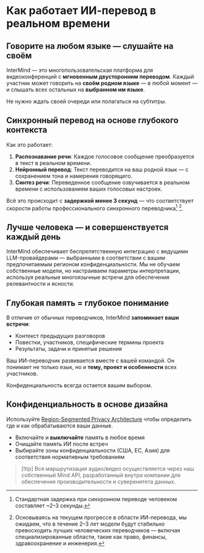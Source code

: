 # Как работает ИИ-перевод в реальном времени

## Говорите на любом языке — слушайте на своём

InterMind — это многопользовательская платформа для видеоконференций с **мгновенным двусторонним переводом**.
Каждый участник может говорить на **своём родном языке** — в любой момент — и слышать всех остальных на **выбранном им языке**.

Не нужно ждать своей очереди или полагаться на субтитры.

## Синхронный перевод на основе глубокого контекста

Как это работает:

1. **Распознавание речи**: Каждое голосовое сообщение преобразуется в текст в реальном времени.
2. **Нейронный перевод**: Текст переводится на ваш родной язык — с сохранением тона и намерения говорящего.
3. **Синтез речи**: Переведенное сообщение озвучивается в реальном времени с использованием ваших голосовых настроек.

Всё это происходит с **задержкой менее 3 секунд** — что соответствует скорости работы профессионального синхронного переводчика[^1] [^2].

[^1]: Стандартная задержка при синхронном переводе человеком составляет \~2–3 секунды.

[^2]: Основываясь на текущем прогрессе в области ИИ-перевода, мы ожидаем, что в течение 2–3 лет модели будут стабильно превосходить лучших человеческих переводчиков — включая специализированные области, такие как право, финансы, здравоохранение и инженерия.

## Лучше человека — и совершенствуется каждый день

InterMind обеспечивает беспрепятственную интеграцию с ведущими LLM-провайдерами — выбранными в соответствии с вашим предпочитаемым регионом конфиденциальности.
Мы не обучаем собственные модели, но настраиваем параметры интерпретации, используя реальные многоязычные встречи для обеспечения релевантности и ясности.

## Глубокая память = глубокое понимание

В отличие от обычных переводчиков, InterMind **запоминает ваши встречи**:

- Контекст предыдущих разговоров
- Повестки, участников, специфические термины проекта
- Результаты, задачи и принятые решения

Ваш ИИ-переводчик развивается вместе с вашей командой. Он понимает не только язык, но и **тему, проект и особенности** всех участников.

Конфиденциальность всегда остается вашим выбором.

## Конфиденциальность в основе дизайна

Используйте [Region-Segmented Privacy Architecture](privacy-architecture) чтобы определить где и как обрабатываются ваши данные.

- Включайте и **выключайте** память в любое время
- Очищайте память ИИ после встреч
- Выбирайте зоны конфиденциальности (США, ЕС, Азия) для соответствия нормативным требованиям

> [!tip] Вся маршрутизация аудио/видео осуществляется через наш собственный Mind API, разработанный внутри компании для обеспечения производительности и суверенитета данных.
